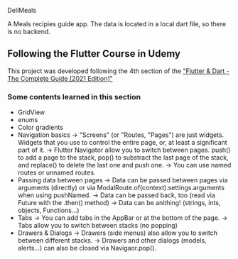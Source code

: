 DeliMeals

A Meals recipies guide app.
The data is located in a local dart file, so there is no backend.

## Following the Flutter Course in Udemy

This project was developed following the 4th section of the ["Flutter & Dart - The Complete Guide [2021 Edition]"](https://www.udemy.com/course/learn-flutter-dart-to-build-ios-android-apps/)

### Some contents learned in this section

- GridView
- enums
- Color gradients
- Navigation basics
-> "Screens" (or "Routes, "Pages") are just widgets. Widgets that you use to control the entire page, or, at least a significant part of it.
-> Flutter Navigator allow you to switch between pages. push() to add a page to the stack, pop() to substract the last page of the stack, and replace() to delete the last one and push one.
-> You can use named routes or unnamed routes.
- Passing data between pages
-> Data can be passed between pages via arguments (directly) or via ModalRoute.of(context).settings.arguments when using pushNamed.
-> Data can be passed back, too (read via Future with the .then() method)
-> Data can be anithing! (strings, ints, objects, Functions...)
- Tabs
-> You can add tabs in the AppBar or at the bottom of the page.
-> Tabs allow you to switch between stacks (no popping)
- Drawers & Dialogs
-> Drawers (side menus) also allow you to switch between different stacks.
-> Drawers and other dialogs (models, alerts...) can also be closed via Navigaor.pop().


